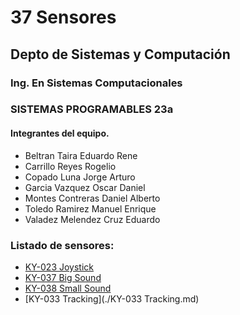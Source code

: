 # 37 Sensores 
## Depto de Sistemas y Computación
### Ing. En Sistemas Computacionales
### SISTEMAS PROGRAMABLES 23a

#### Integrantes del equipo.

- Beltran Taira Eduardo Rene	
- Carrillo Reyes Rogelio	
- Copado Luna Jorge Arturo	
- Garcia Vazquez Oscar Daniel	
- Montes Contreras Daniel Alberto	
- Toledo Ramirez Manuel Enrique	
- Valadez Melendez Cruz Eduardo	

### Listado de sensores:
* [KY-023 Joystick](./KY-023Joystick.md)
* [KY-037 Big Sound](./KY-037BigSound.md)
* [KY-038 Small Sound](./KY-038SmallSound.md)
* [KY-033 Tracking](./KY-033 Tracking.md)
